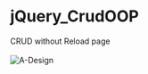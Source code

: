 jQuery_CrudOOP
==============

CRUD without Reload page
<br>
<br>
<img src="http://i57.tinypic.com/2zyx17q.png" border="0" alt="A-Design">
